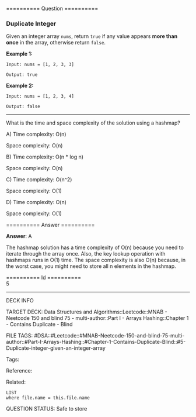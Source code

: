 ========== Question ==========  

### Duplicate Integer

Given an integer array `nums`, return `true` if any value appears **more than once** in the array, otherwise return `false`.

**Example 1:**

```
Input: nums = [1, 2, 3, 3]

Output: true
```

**Example 2:**

```
Input: nums = [1, 2, 3, 4]

Output: false
```

---

What is the time and space complexity of the solution using a hashmap?

A) Time complexity: O(n)

Space complexity: O(n)

B) Time complexity: O(n \* log n)

Space complexity: O(n)

C) Time complexity: O(n^2)

Space complexity: O(1)

D) Time complexity: O(n)

Space complexity: O(1)  

========== Answer ==========  

**Answer**: A

The hashmap solution has a time complexity of O(n) because you need to iterate through the array once. Also, the key lookup operation with hashmaps runs in O(1) time. The space complexity is also O(n) because, in the worst case, you might need to store all n elements in the hashmap.

========== Id ==========  
5

---

DECK INFO

TARGET DECK: Data Structures and Algorithms::Leetcode::MNAB - Neetcode 150 and blind 75 - multi-author::Part I - Arrays Hashing::Chapter 1 - Contains Duplicate - Blind

FILE TAGS: #DSA::#Leetcode::#MNAB-Neetcode-150-and-blind-75-multi-author::#Part-I-Arrays-Hashing::#Chapter-1-Contains-Duplicate-Blind::#5-Duplicate-integer-given-an-integer-array

Tags:

Reference:

Related:

```dataview
LIST
where file.name = this.file.name
```

QUESTION STATUS: Safe to store
